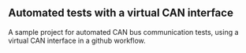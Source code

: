 ## Automated tests with a virtual CAN interface

A sample project for automated CAN bus communication tests, using a virtual CAN interface in a github workflow.